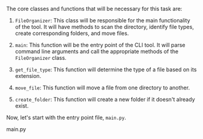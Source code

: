 The core classes and functions that will be necessary for this task are:

1. `FileOrganizer`: This class will be responsible for the main functionality of the tool. It will have methods to scan the directory, identify file types, create corresponding folders, and move files.

2. `main`: This function will be the entry point of the CLI tool. It will parse command line arguments and call the appropriate methods of the `FileOrganizer` class.

3. `get_file_type`: This function will determine the type of a file based on its extension.

4. `move_file`: This function will move a file from one directory to another.

5. `create_folder`: This function will create a new folder if it doesn't already exist.

Now, let's start with the entry point file, `main.py`.

main.py
